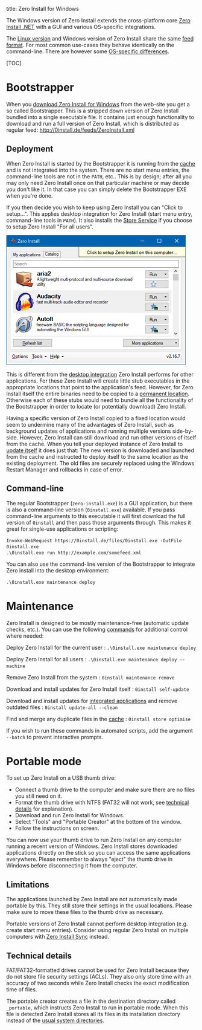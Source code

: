 title: Zero Install for Windows

The Windows version of Zero Install extends the cross-platform core [Zero Install .NET](../developers/dotnet-api.md) with a GUI and various OS-specific integrations.

The [Linux version](linux.md) and Windows version of Zero Install share the same [feed format](../specifications/feed.md). For most common use-cases they behave identically on the command-line. There are however some [OS-specific differences](os-differences.md).

[TOC]

# Bootstrapper

When you [download Zero Install for Windows](https://0install.de/downloads/) from the web-site you get a so called Bootstrapper. This is a stripped down version of Zero Install bundled into a single executable file. It contains just enough functionality to download and run a full version of Zero Install, which is distributed as regular feed: <http://0install.de/feeds/ZeroInstall.xml>

## Deployment

When Zero Install is started by the Bootstrapper it is running from the [cache](cache.md) and is not integrated into the system. There are no start menu entries, the command-line tools are not in the `PATH`, etc.. This is by design; after all you may only need Zero Install once on that particular machine or may decide you don't like it. In that case you can simply delete the Bootstrapper EXE when you're done.

If you then decide you wish to keep using Zero Install you can "Click to setup...". This applies desktop integration for Zero Install (start menu entry, command-line tools in `PATH`). It also installs the [Store Service](sharing.md#windows) if you choose to setup Zero Install "For all users".

![](../img/screens/windows-deploy-banner.png)

This is different from the [desktop integration](../basics/windows.md) Zero Install performs for other applications. For these Zero Install will create little stub executables in the appropriate locations that point to the application's feed. However, for Zero Install itself the entire binaries need to be copied to a [permanent location](file-locations.md#windows). Otherwise each of these stubs would need to bundle all the functionality of the Bootstrapper in order to locate (or potentially download) Zero Install.

Having a specific version of Zero Install copied to a fixed location would seem to undermine many of the advantages of Zero Install, such as background updates of applications and running multiple versions side-by-side. However, Zero Install can still download and run other versions of itself from the cache. When you tell your deployed instance of Zero Install to [update itself](#maintenance) it does just that: The new version is downloaded and launched from the cache and instructed to deploy itself to the same location as the existing deployment. The old files are securely replaced using the Windows Restart Manager and rollbacks in case of error.

## Command-line

The regular Bootstrapper (`zero-install.exe`) is a GUI application, but there is also a command-line version (`0install.exe`) available. If you pass command-line arguments to this executable it will first download the full version of `0install` and then pass those arguments through. This makes it great for single-use applications or scripting:

```shell
Invoke-WebRequest https://0install.de/files/0install.exe -OutFile 0install.exe
.\0install.exe run http://example.com/somefeed.xml
```

You can also use the command-line version of the Bootstrapper to integrate Zero install into the desktop environment:

```shell
.\0install.exe maintenance deploy
```

# Maintenance

Zero Install is designed to be mostly maintenance-free (automatic update checks, etc.). You can use the following [commands](cli.md) for additional control where needed:

Deploy Zero Install for the current user
: `.\0install.exe maintenance deploy`

Deploy Zero Install for all users
: `.\0install.exe maintenance deploy --machine`

Remove Zero Install from the system
: `0install maintenance remove`

Download and install updates for Zero Install itself
: `0install self-update`

Download and install updates for [integrated applications](../basics/windows.md) and remove outdated files
: `0install update-all --clean`

Find and merge any duplicate files in the [cache](cache.md)
: `0install store optimise`

If you wish to run these commands in automated scripts, add the argument `--batch` to prevent interactive prompts.

# Portable mode

To set up Zero Install on a USB thumb drive:

- Connect a thumb drive to the computer and make sure there are no files you still need on it.
- Format the thumb drive with NTFS (FAT32 will not work, see [technical details](#technical-details) for explanation).
- Download and run Zero Install for Windows.
- Select "Tools" and "Portable Creator" at the bottom of the window.
- Follow the instructions on screen.

You can now use your thumb drive to run Zero Install on any computer running a recent version of Windows. Zero Install stores downloaded applications directly on the stick so you can access the same applications everywhere. Please remember to always "eject" the thumb drive in Windows before disconnecting it from the computer.

## Limitations

The applications launched by Zero Install are not automatically made portable by this. They still store their settings in the usual locations. Please make sure to move these files to the thumb drive as necessary.

Portable versions of Zero Install cannot perform desktop integration (e.g. create start menu entries). Consider using regular Zero Install on multiple computers with [Zero Install Sync](sync.md) instead.

## Technical details

FAT/FAT32-formatted drives cannot be used for Zero Install because they do not store file security settings (ACLs). They also only store time with an accuracy of two seconds while Zero Install checks the exact modification time of files.

The portable creator creates a file in the destination directory called `_portable`, which instructs Zero Install to run in portable mode. When this file is detected Zero Install stores all its files in its installation directory instead of the [usual system directories](file-locations.md#windows).

